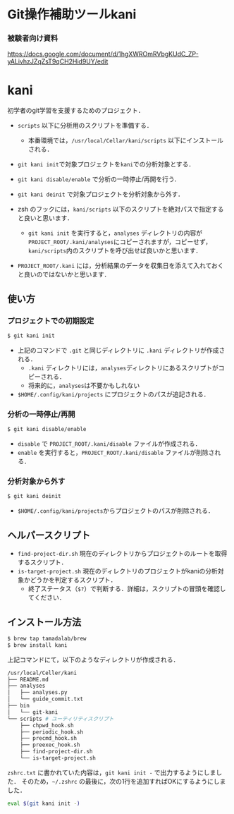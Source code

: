 # Git操作補助ツールkani

### 被験者向け資料
https://docs.google.com/document/d/1hgXWROmRVbgKUdC_ZP-yALivhzJZqZsT9qCH2Hid9UY/edit

# kani

初学者のgit学習を支援するためのプロジェクト．


* `scripts` 以下に分析用のスクリプトを準備する．
    * 本番環境では，`/usr/local/Cellar/kani/scripts` 以下にインストールされる．
* `git kani init`で対象プロジェクトを`kani`での分析対象とする．
* `git kani disable/enable` で分析の一時停止/再開を行う．
* `git kani deinit` で対象プロジェクトを分析対象から外す．

* zsh のフックには，`kani/scripts` 以下のスクリプトを絶対パスで指定すると良いと思います．
    * `git kani init` を実行すると，`analyses` ディレクトリの内容が `PROJECT_ROOT/.kani/analyses`にコピーされますが，コピーせず，`kani/scripts`内のスクリプトを呼び出せば良いかと思います．

* `PROJECT_ROOT/.kani` には，分析結果のデータを収集日を添えて入れておくと良いのではないかと思います．

## 使い方

### プロジェクトでの初期設定

```sh
$ git kani init
```

* 上記のコマンドで `.git` と同じディレクトリに `.kani` ディレクトリが作成される．
    * `.kani` ディレクトリには，`analyses`ディレクトリにあるスクリプトがコピーされる．
    * 将来的に，`analyses`は不要かもしれない
* `$HOME/.config/kani/projects` にプロジェクトのパスが追記される．

### 分析の一時停止/再開

```sh
$ git kani disable/enable
```

* `disable` で `PROJECT_ROOT/.kani/disable` ファイルが作成される．
* `enable` を実行すると，`PROJECT_ROOT/.kani/disable` ファイルが削除される．

### 分析対象から外す

```sh
$ git kani deinit
```

* `$HOME/.config/kani/projects`からプロジェクトのパスが削除される．

## ヘルパースクリプト

* `find-project-dir.sh` 現在のディレクトリからプロジェクトのルートを取得するスクリプト．
* `is-target-project.sh` 現在のディレクトリのプロジェクトがkaniの分析対象かどうかを判定するスクリプト．
    * 終了ステータス（`$?`）で判断する．詳細は，スクリプトの冒頭を確認してください．

## インストール方法

```sh
$ brew tap tamadalab/brew
$ brew install kani
```

上記コマンドにて，以下のようなディレクトリが作成される．

```sh
/usr/local/Celler/kani
├── README.md
├── analyses
│   ├── analyses.py
│   └── guide_commit.txt
├── bin
│   └── git-kani
└── scripts # ユーティリティスクリプト
    ├── chpwd_hook.sh
    ├── periodic_hook.sh
    ├── precmd_hook.sh
    ├── preexec_hook.sh
    ├── find-project-dir.sh
    └── is-target-project.sh
```

`zshrc.txt` に書かれていた内容は，`git kani init -` で出力するようにしました．
そのため，`~/.zshrc` の最後に，次の1行を追加すればOKにするようにしました．

```sh
eval $(git kani init -)
```

